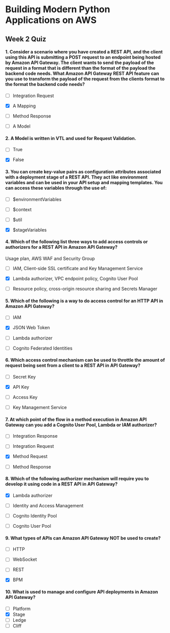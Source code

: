 # Building Modern Python Applications on AWS
## Week 2 Quiz

#### 1. Consider a scenario where you have created a REST API, and the client using this API is submitting a POST request to an endpoint being hosted by Amazon API Gateway. The client wants to send the payload of the request in a format that is different than the format of the payload the backend code needs. What Amazon API Gateway REST API feature can you use to transform the payload of the request from the clients format to the format the backend code needs?

- [ ] Integration Request
- [x] A Mapping
- [ ] Method Response
- [ ] A Model


#### 2. A Model is written in VTL and used for Request Validation.

- [ ] True
- [x] False


#### 3. You can create key-value pairs as configuration attributes associated with a deployment stage of a REST API. They act like environment variables and can be used in your API setup and mapping templates. You can access these variables through the use of:

- [ ] $environmentVariables
- [ ] $context
- [ ] $util
- [x] $stageVariables


#### 4. Which of the following list three ways to add access controls or authorizers for a REST API in Amazon API Gateway?

Usage plan, AWS WAF and Security Group
- [ ] IAM, Client-side SSL certificate and Key Management Service
- [x] Lambda authorizer, VPC endpoint policy, Cognito User Pool
- [ ] Resource policy, cross-origin resource sharing and Secrets Manager


#### 5. Which of the following is a way to do access control for an HTTP API in Amazon API Gateway?

- [ ] IAM
- [x] JSON Web Token
- [ ] Lambda authorizer
- [ ] Cognito Federated Identities


#### 6. Which access control mechanism can be used to throttle the amount of request being sent from a client to a REST API in API Gateway?

- [ ] Secret Key
- [x] API Key
- [ ] Access Key
- [ ] Key Management Service


#### 7. At which point of the flow in a method execution in Amazon API Gateway can you add a Cognito User Pool, Lambda or IAM authorizer?

- [ ] Integration Response
- [ ] Integration Request
- [x] Method Request
- [ ] Method Response


#### 8. Which of the following authorizer mechanism will require you to develop it using code in a REST API in API Gateway?

- [x] Lambda authorizer
- [ ] Identity and Access Management
- [ ] Cognito Identity Pool
- [ ] Cognito User Pool


#### 9. What types of APIs can Amazon API Gateway NOT be used to create?

- [ ] HTTP
- [ ] WebSocket
- [ ] REST
- [x] BPM


#### 10. What is used to manage and configure API deployments in Amazon API Gateway?

- [ ] Platform
- [x] Stage
- [ ] Ledge
- [ ] Cliff
